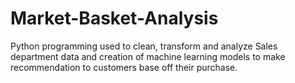 # Market-Basket-Analysis
Python programming used to clean, transform and analyze Sales department data and creation of machine learning models to make recommendation to customers base off their purchase.
